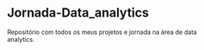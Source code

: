 # Jornada-Data_analytics
Repositório com todos os meus projetos e jornada na área de data analytics. 
